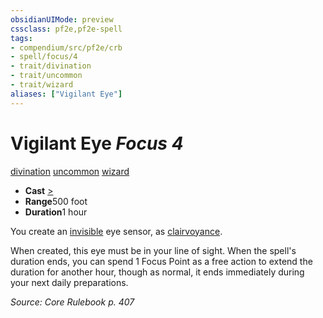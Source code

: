 ```yaml
---
obsidianUIMode: preview
cssclass: pf2e,pf2e-spell
tags:
- compendium/src/pf2e/crb
- spell/focus/4
- trait/divination
- trait/uncommon
- trait/wizard
aliases: ["Vigilant Eye"]
---
```

# Vigilant Eye *Focus 4*   
[divination](../../Rules/traits/divination.md)  [uncommon](../../Rules/traits/uncommon.md)  [wizard](../../Rules/traits/wizard.md)  

- **Cast** [>](../../Rules/core-rulebook/chapter-9-playing-the-game.md#Actions "Single Action") 
- **Range**500 foot
- **Duration**1 hour

You create an [invisible](../../Rules/conditions.md#Invisible) eye sensor, as [clairvoyance](clairvoyance.md).

When created, this eye must be in your line of sight. When the spell's duration ends, you can spend 1 Focus Point as a free action to extend the duration for another hour, though as normal, it ends immediately during your next daily preparations.

*Source: Core Rulebook p. 407*